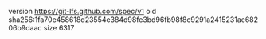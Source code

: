 version https://git-lfs.github.com/spec/v1
oid sha256:1fa70e458618d23554e384d98fe3bd96fb98f8c9291a2415231ae68206b9daac
size 6317
